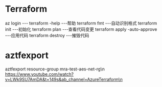 # Terraform



 az login                         --- 
 terraform -help                  ---帮助
 terraform fmt                    ---自动识别格式
 terraform init                   ---初始化
 terraform plan                   ---查看代码变更
 terraform apply -auto-approve    ---应用代码
 terraform destroy                ---摧毁代码  


 # aztfexport
 aztfexport resource-group mra-test-aes-net-rg\n  
 https://www.youtube.com/watch?v=LWk9SU7AmDA&t=149s&ab_channel=AzureTerraform\n  




